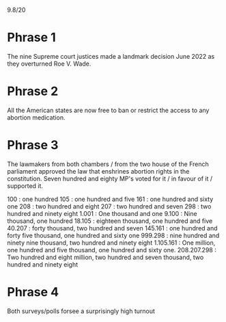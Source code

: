 9.8/20

# Phrase 1
The nine Supreme court justices made a landmark decision June 2022 as they overturned Roe V. Wade.

# Phrase 2
All the American states are now free to ban or restrict the access to any abortion medication. 

# Phrase 3
The lawmakers from both chambers / from the two house  of the French parliament approved the law that enshrines abortion rights in the constitution. Seven hundred and eighty MP's voted for it / in favour of it / supported it. 

100 : one hundred
105 : one hundred and five
161 : one hundred and sixty one
208 : two hundred and eight
207 : two hundred and seven
298 : two hundred and ninety eight
1.001 : One thousand and one
9.100 : Nine thousand, one hundred
18.105 : eighteen thousand, one hundred and five
40.207 : forty thousand, two hundred and seven
145.161 : one hundred and forty five thousand, one hundred and sixty one
999.298 : nine hundred and ninety nine thousand, two hundred and ninety eight
1.105.161 : One million, one hundred and five thousand, one hundred and sixty one.
208.207.298 : Two hundred and eight million, two hundred and seven thousand, two hundred and ninety eight

# Phrase 4
Both surveys/polls forsee a surprisingly high turnout 